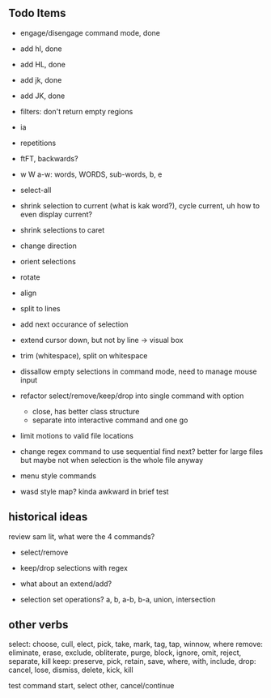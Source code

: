 ## Todo Items
- engage/disengage command mode, done
- add hl, done
- add HL, done
- add jk, done
- add JK, done

- filters: don't return empty regions

- ia
- repetitions
- ftFT, backwards?
- w W a-w: words, WORDS, sub-words, b, e
- select-all

- shrink selection to current (what is kak word?), cycle current, uh how to even display current?
- shrink selections to caret
- change direction
- orient selections
- rotate
- align
- split to lines
- add next occurance of selection
- extend cursor down, but not by line -> visual box
- trim (whitespace), split on whitespace

- dissallow empty selections in command mode, need to manage mouse input
- refactor select/remove/keep/drop into single command with option
  - close, has better class structure
  - separate into interactive command and one go
- limit motions to valid file locations
- change regex command to use sequential find next? better for large files but maybe not when selection is the whole file anyway
- menu style commands
- wasd style map?  kinda awkward in brief test

## historical ideas

review sam lit, what were the 4 commands?
- select/remove
- keep/drop selections with regex

- what about an extend/add?
- selection set operations? a, b, a-b, b-a, union, intersection

## other verbs

select: choose, cull, elect, pick, take, mark, tag, tap, winnow, where
remove: eliminate, erase, exclude, obliterate, purge, block, ignore, omit, reject, separate, kill
keep: preserve, pick, retain, save, where, with, include,
drop: cancel, lose, dismiss, delete, kick, kill

test command start, select other, cancel/continue